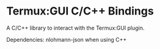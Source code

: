 # Termux:GUI C/C++ Bindings
A C/C++ library to interact with the Termux:GUI plugin.


Dependencies: nlohmann-json when using C++












